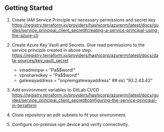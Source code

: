 ## Getting Started
1. Create IAM Service Principle w/ necessary permissions and secret key
https://registry.terraform.io/providers/hashicorp/azurerm/latest/docs/guides/service_principal_client_secret#creating-a-service-principal-using-the-azure-cli

2. Create Azure Key Vault and Secrets. Give read permissions to the service principle created in above step.
https://registry.terraform.io/providers/hashicorp/azurerm/latest/docs/data-sources/key_vault_secret
   - vmadminpw = "Pa$$word!"
    - vpnsharedkey = "Pa$$word!"
   - gatewayaddress = "onpremgatewayaddress" ## ex) "93.2.43.42"

1. Add environment variables to GitLab CI/CD
https://registry.terraform.io/providers/hashicorp/azurerm/latest/docs/guides/service_principal_client_secret#configuring-the-service-principal-in-terraform

4. Clone repository an edit subnets to fit your environment.

5. Configure on-premise vpn device and verify connectivity.
   